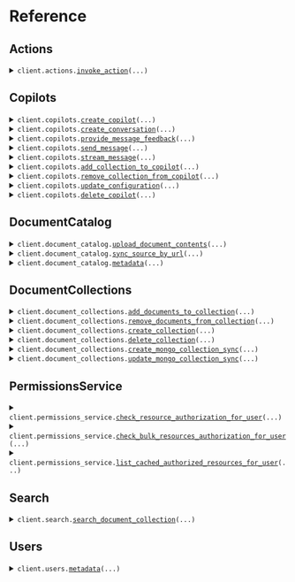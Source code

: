 # Reference
## Actions
<details><summary><code>client.actions.<a href="src/credal/actions/client.py">invoke_action</a>(...)</code></summary>
<dl>
<dd>

#### 📝 Description

<dl>
<dd>

<dl>
<dd>

Invoke an action, asking for human confirmation if necessary
</dd>
</dl>
</dd>
</dl>

#### 🔌 Usage

<dl>
<dd>

<dl>
<dd>

```python
import uuid

from credal import CredalApi
from credal.actions import HumanConfirmationChannel_SlackThread

client = CredalApi(
    api_key="YOUR_API_KEY",
)
client.actions.invoke_action(
    action_id=uuid.UUID(
        "2b5cf2b8-3df3-11ef-9a96-332d4470d189",
    ),
    action_inputs={
        "textToAppend": "If you need more help, please contact your direct manager."
    },
    user_email="ben@credal.ai",
    require_human_confirmation=True,
    human_confirmation_channel=HumanConfirmationChannel_SlackThread(
        channel_id="ABC123",
        thread_timestamp="123456789",
    ),
    justification="The user directly asked to update the Relocations Confluence document with this text.",
    audit_log_id=uuid.UUID(
        "3df3f2b8-3df3-11ef-9a96-332d447011ef",
    ),
)

```
</dd>
</dl>
</dd>
</dl>

#### ⚙️ Parameters

<dl>
<dd>

<dl>
<dd>

**action_id:** `uuid.UUID` 
    
</dd>
</dl>

<dl>
<dd>

**user_email:** `str` — The user who we should take the action on behalf of

    
</dd>
</dl>

<dl>
<dd>

**require_human_confirmation:** `bool` — If true, then before executing the action we will ask for a human confirmation in Slack.  If false, we may still ask for human confirmation if it's required by your organization admin.

    
</dd>
</dl>

<dl>
<dd>

**justification:** `str` — The justification for requesting this action.  This is likely generated by the LLM that requested the action.

    
</dd>
</dl>

<dl>
<dd>

**audit_log_id:** `uuid.UUID` — Audit log for the message that called for this action

    
</dd>
</dl>

<dl>
<dd>

**action_inputs:** `typing.Optional[typing.Any]` — The inputs needed to execute the action

    
</dd>
</dl>

<dl>
<dd>

**human_confirmation_channel:** `typing.Optional[HumanConfirmationChannel]` — Where we should ask for human confirmation if necessary

    
</dd>
</dl>

<dl>
<dd>

**request_options:** `typing.Optional[RequestOptions]` — Request-specific configuration.
    
</dd>
</dl>
</dd>
</dl>


</dd>
</dl>
</details>

## Copilots
<details><summary><code>client.copilots.<a href="src/credal/copilots/client.py">create_copilot</a>(...)</code></summary>
<dl>
<dd>

#### 📝 Description

<dl>
<dd>

<dl>
<dd>

Create a new copilot. The API key used will be added to the copilot for future Requests
</dd>
</dl>
</dd>
</dl>

#### 🔌 Usage

<dl>
<dd>

<dl>
<dd>

```python
from credal import CredalApi
from credal.common import Collaborator

client = CredalApi(
    api_key="YOUR_API_KEY",
)
client.copilots.create_copilot(
    name="Customer Copilot",
    description="This copilot is used to answer customer requests based on internal documentation.",
    collaborators=[
        Collaborator(
            email="test@gmail.com",
            role="editor",
        )
    ],
)

```
</dd>
</dl>
</dd>
</dl>

#### ⚙️ Parameters

<dl>
<dd>

<dl>
<dd>

**name:** `str` — A descriptive name for the copilot.

    
</dd>
</dl>

<dl>
<dd>

**description:** `str` — An in depth name for the copilot's function. Useful for routing requests to the right copilot.

    
</dd>
</dl>

<dl>
<dd>

**collaborators:** `typing.Sequence[Collaborator]` — A list of collaborator emails and roles that will have access to the copilot.

    
</dd>
</dl>

<dl>
<dd>

**request_options:** `typing.Optional[RequestOptions]` — Request-specific configuration.
    
</dd>
</dl>
</dd>
</dl>


</dd>
</dl>
</details>

<details><summary><code>client.copilots.<a href="src/credal/copilots/client.py">create_conversation</a>(...)</code></summary>
<dl>
<dd>

#### 📝 Description

<dl>
<dd>

<dl>
<dd>

OPTIONAL. Create a new conversation with the Copilot. The conversation ID can be used in the `sendMessage` endpoint. The `sendMessage` endpoint automatically creates new conversations upon first request, but calling this endpoint can simplify certain use cases where it is helpful for the application to have the conversation ID before the first message is sent.
</dd>
</dl>
</dd>
</dl>

#### 🔌 Usage

<dl>
<dd>

<dl>
<dd>

```python
import uuid

from credal import CredalApi

client = CredalApi(
    api_key="YOUR_API_KEY",
)
client.copilots.create_conversation(
    agent_id=uuid.UUID(
        "82e4b12a-6990-45d4-8ebd-85c00e030c24",
    ),
    user_email="ravin@credal.ai",
)

```
</dd>
</dl>
</dd>
</dl>

#### ⚙️ Parameters

<dl>
<dd>

<dl>
<dd>

**agent_id:** `uuid.UUID` — Credal-generated Copilot ID to specify which agent to route the request to.

    
</dd>
</dl>

<dl>
<dd>

**user_email:** `str` — End-user for the conversation.

    
</dd>
</dl>

<dl>
<dd>

**request_options:** `typing.Optional[RequestOptions]` — Request-specific configuration.
    
</dd>
</dl>
</dd>
</dl>


</dd>
</dl>
</details>

<details><summary><code>client.copilots.<a href="src/credal/copilots/client.py">provide_message_feedback</a>(...)</code></summary>
<dl>
<dd>

#### 🔌 Usage

<dl>
<dd>

<dl>
<dd>

```python
import uuid

from credal import CredalApi
from credal.copilots import MessageFeedback

client = CredalApi(
    api_key="YOUR_API_KEY",
)
client.copilots.provide_message_feedback(
    user_email="ravin@credal.ai",
    message_id=uuid.UUID(
        "dd721cd8-4bf2-4b94-9869-258df3dab9dc",
    ),
    agent_id=uuid.UUID(
        "82e4b12a-6990-45d4-8ebd-85c00e030c24",
    ),
    message_feedback=MessageFeedback(
        feedback="NEGATIVE",
        suggested_answer="Yes, Credal is SOC 2 compliant.",
        descriptive_feedback="The response should be extremely clear and concise.",
    ),
)

```
</dd>
</dl>
</dd>
</dl>

#### ⚙️ Parameters

<dl>
<dd>

<dl>
<dd>

**agent_id:** `uuid.UUID` — Credal-generated Copilot ID to specify which agent to route the request to.

    
</dd>
</dl>

<dl>
<dd>

**user_email:** `str` — The user profile you want to use when providing feedback.

    
</dd>
</dl>

<dl>
<dd>

**message_id:** `uuid.UUID` — The message ID for which feedback is being provided.

    
</dd>
</dl>

<dl>
<dd>

**message_feedback:** `MessageFeedback` — The feedback provided by the user.

    
</dd>
</dl>

<dl>
<dd>

**request_options:** `typing.Optional[RequestOptions]` — Request-specific configuration.
    
</dd>
</dl>
</dd>
</dl>


</dd>
</dl>
</details>

<details><summary><code>client.copilots.<a href="src/credal/copilots/client.py">send_message</a>(...)</code></summary>
<dl>
<dd>

#### 🔌 Usage

<dl>
<dd>

<dl>
<dd>

```python
import uuid

from credal import CredalApi
from credal.copilots import InputVariable

client = CredalApi(
    api_key="YOUR_API_KEY",
)
client.copilots.send_message(
    agent_id=uuid.UUID(
        "82e4b12a-6990-45d4-8ebd-85c00e030c24",
    ),
    message="Is Credal SOC 2 compliant?",
    user_email="ravin@credal.ai",
    input_variables=[
        InputVariable(
            name="input1",
            ids=[
                uuid.UUID(
                    "82e4b12a-6990-45d4-8ebd-85c00e030c24",
                )
            ],
        ),
        InputVariable(
            name="input2",
            ids=[
                uuid.UUID(
                    "82e4b12a-6990-45d4-8ebd-85c00e030c25",
                ),
                uuid.UUID(
                    "82e4b12a-6990-45d4-8ebd-85c00e030c26",
                ),
            ],
        ),
    ],
)

```
</dd>
</dl>
</dd>
</dl>

#### ⚙️ Parameters

<dl>
<dd>

<dl>
<dd>

**agent_id:** `uuid.UUID` — Credal-generated Copilot ID to specify which agent to route the request to.

    
</dd>
</dl>

<dl>
<dd>

**message:** `str` — The message you want to send to your copilot.

    
</dd>
</dl>

<dl>
<dd>

**user_email:** `str` — The user profile you want to use when sending the message.

    
</dd>
</dl>

<dl>
<dd>

**conversation_id:** `typing.Optional[uuid.UUID]` — Credal-generated conversation ID for sending follow up messages. Conversation ID is returned after initial message. Optional, to be left off for first messages on new conversations.

    
</dd>
</dl>

<dl>
<dd>

**input_variables:** `typing.Optional[typing.Sequence[InputVariable]]` — Optional input variables to be used in the message. Map the name of the variable to a list of urls.

    
</dd>
</dl>

<dl>
<dd>

**request_options:** `typing.Optional[RequestOptions]` — Request-specific configuration.
    
</dd>
</dl>
</dd>
</dl>


</dd>
</dl>
</details>

<details><summary><code>client.copilots.<a href="src/credal/copilots/client.py">stream_message</a>(...)</code></summary>
<dl>
<dd>

#### 📝 Description

<dl>
<dd>

<dl>
<dd>

This endpoint allows you to send a message to a specific copilot and get the response back as a streamed set of Server-Sent Events.
</dd>
</dl>
</dd>
</dl>

#### 🔌 Usage

<dl>
<dd>

<dl>
<dd>

```python
import uuid

from credal import CredalApi
from credal.copilots import InputVariable

client = CredalApi(
    api_key="YOUR_API_KEY",
)
response = client.copilots.stream_message(
    copilot_id=uuid.UUID(
        "82e4b12a-6990-45d4-8ebd-85c00e030c24",
    ),
    message="Is this user eligible for benefits based on their date of birth?",
    email="ravin@credal.ai",
    input_variables=[
        InputVariable(
            name="input1",
            ids=[
                uuid.UUID(
                    "82e4b12a-6990-45d4-8ebd-85c00e030c26",
                )
            ],
        ),
        InputVariable(
            name="input2",
            ids=[
                uuid.UUID(
                    "82e4b12a-6990-45d4-8ebd-85c00e030c25",
                ),
                uuid.UUID(
                    "82e4b12a-6990-45d4-8ebd-85c00e030c24",
                ),
            ],
        ),
    ],
)
for chunk in response:
    yield chunk

```
</dd>
</dl>
</dd>
</dl>

#### ⚙️ Parameters

<dl>
<dd>

<dl>
<dd>

**copilot_id:** `uuid.UUID` — Credal-generated Copilot ID to specify which agent to route the request to.

    
</dd>
</dl>

<dl>
<dd>

**message:** `str` — The message you want to send to your copilot.

    
</dd>
</dl>

<dl>
<dd>

**email:** `str` — The user profile you want to use when sending the message.

    
</dd>
</dl>

<dl>
<dd>

**conversation_id:** `typing.Optional[uuid.UUID]` — Credal-generated conversation ID for sending follow up messages. Conversation ID is returned after initial message. Optional, to be left off for first messages on new conversations.

    
</dd>
</dl>

<dl>
<dd>

**input_variables:** `typing.Optional[typing.Sequence[InputVariable]]` — Optional input variables to be used in the message. Map the name of the variable to a list of urls.

    
</dd>
</dl>

<dl>
<dd>

**request_options:** `typing.Optional[RequestOptions]` — Request-specific configuration.
    
</dd>
</dl>
</dd>
</dl>


</dd>
</dl>
</details>

<details><summary><code>client.copilots.<a href="src/credal/copilots/client.py">add_collection_to_copilot</a>(...)</code></summary>
<dl>
<dd>

#### 📝 Description

<dl>
<dd>

<dl>
<dd>

Link a collection with a copilot. The API Key used must be added to both the collection and the copilot beforehand.
</dd>
</dl>
</dd>
</dl>

#### 🔌 Usage

<dl>
<dd>

<dl>
<dd>

```python
import uuid

from credal import CredalApi

client = CredalApi(
    api_key="YOUR_API_KEY",
)
client.copilots.add_collection_to_copilot(
    copilot_id=uuid.UUID(
        "82e4b12a-6990-45d4-8ebd-85c00e030c24",
    ),
    collection_id=uuid.UUID(
        "def1055f-83c5-43d6-b558-f7a38e7b299e",
    ),
)

```
</dd>
</dl>
</dd>
</dl>

#### ⚙️ Parameters

<dl>
<dd>

<dl>
<dd>

**copilot_id:** `uuid.UUID` — Credal-generated copilot ID to add the collection to.

    
</dd>
</dl>

<dl>
<dd>

**collection_id:** `uuid.UUID` — Credal-generated collection ID to add.

    
</dd>
</dl>

<dl>
<dd>

**request_options:** `typing.Optional[RequestOptions]` — Request-specific configuration.
    
</dd>
</dl>
</dd>
</dl>


</dd>
</dl>
</details>

<details><summary><code>client.copilots.<a href="src/credal/copilots/client.py">remove_collection_from_copilot</a>(...)</code></summary>
<dl>
<dd>

#### 📝 Description

<dl>
<dd>

<dl>
<dd>

Unlink a collection with a copilot. The API Key used must be added to both the collection and the copilot beforehand.
</dd>
</dl>
</dd>
</dl>

#### 🔌 Usage

<dl>
<dd>

<dl>
<dd>

```python
import uuid

from credal import CredalApi

client = CredalApi(
    api_key="YOUR_API_KEY",
)
client.copilots.remove_collection_from_copilot(
    copilot_id=uuid.UUID(
        "82e4b12a-6990-45d4-8ebd-85c00e030c24",
    ),
    collection_id=uuid.UUID(
        "def1055f-83c5-43d6-b558-f7a38e7b299e",
    ),
)

```
</dd>
</dl>
</dd>
</dl>

#### ⚙️ Parameters

<dl>
<dd>

<dl>
<dd>

**copilot_id:** `uuid.UUID` — Credal-generated copilot ID to add the collection to.

    
</dd>
</dl>

<dl>
<dd>

**collection_id:** `uuid.UUID` — Credal-generated collection ID to add.

    
</dd>
</dl>

<dl>
<dd>

**request_options:** `typing.Optional[RequestOptions]` — Request-specific configuration.
    
</dd>
</dl>
</dd>
</dl>


</dd>
</dl>
</details>

<details><summary><code>client.copilots.<a href="src/credal/copilots/client.py">update_configuration</a>(...)</code></summary>
<dl>
<dd>

#### 📝 Description

<dl>
<dd>

<dl>
<dd>

Update the configuration for a copilot
</dd>
</dl>
</dd>
</dl>

#### 🔌 Usage

<dl>
<dd>

<dl>
<dd>

```python
import uuid

from credal import CredalApi
from credal.copilots import AiEndpointConfiguration, Configuration

client = CredalApi(
    api_key="YOUR_API_KEY",
)
client.copilots.update_configuration(
    copilot_id=uuid.UUID(
        "82e4b12a-6990-45d4-8ebd-85c00e030c24",
    ),
    configuration=Configuration(
        name="Customer Copilot",
        description="This copilot is used to answer customer requests based on internal documentation.",
        prompt="You are a polite, helpful assistant used to answer customer requests.",
        ai_endpoint_configuration=AiEndpointConfiguration(
            base_url="https://api.openai.com/v1/",
            api_key="<YOUR_API_KEY_HERE>",
        ),
    ),
)

```
</dd>
</dl>
</dd>
</dl>

#### ⚙️ Parameters

<dl>
<dd>

<dl>
<dd>

**copilot_id:** `uuid.UUID` — Credal-generated copilot ID to add the collection to.

    
</dd>
</dl>

<dl>
<dd>

**configuration:** `Configuration` 
    
</dd>
</dl>

<dl>
<dd>

**request_options:** `typing.Optional[RequestOptions]` — Request-specific configuration.
    
</dd>
</dl>
</dd>
</dl>


</dd>
</dl>
</details>

<details><summary><code>client.copilots.<a href="src/credal/copilots/client.py">delete_copilot</a>(...)</code></summary>
<dl>
<dd>

#### 🔌 Usage

<dl>
<dd>

<dl>
<dd>

```python
import uuid

from credal import CredalApi

client = CredalApi(
    api_key="YOUR_API_KEY",
)
client.copilots.delete_copilot(
    id=uuid.UUID(
        "ac20e6ba-0bae-11ef-b25a-efca73df4c3a",
    ),
)

```
</dd>
</dl>
</dd>
</dl>

#### ⚙️ Parameters

<dl>
<dd>

<dl>
<dd>

**id:** `uuid.UUID` — Copilot ID
    
</dd>
</dl>

<dl>
<dd>

**request_options:** `typing.Optional[RequestOptions]` — Request-specific configuration.
    
</dd>
</dl>
</dd>
</dl>


</dd>
</dl>
</details>

## DocumentCatalog
<details><summary><code>client.document_catalog.<a href="src/credal/document_catalog/client.py">upload_document_contents</a>(...)</code></summary>
<dl>
<dd>

#### 🔌 Usage

<dl>
<dd>

<dl>
<dd>

```python
from credal import CredalApi

client = CredalApi(
    api_key="YOUR_API_KEY",
)
client.document_catalog.upload_document_contents(
    document_name="My Document",
    document_contents="Lorem ipsum dolor sit amet, consectetur adipiscing elit, sed do eiusmod tempor incididunt ut labore et dolore magna aliqua. Ut enim ad minim veniam, quis nostrud exercitation ullamco laboris nisi ut aliquip ex ea commodo consequat. Duis aute irure dolor in reprehenderit in voluptate velit esse cillum dolore eu fugiat nulla pariatur. Excepteur sint occaecat cupidatat non proident, sunt in culpa qui officia deserunt mollit anim id est laborum.",
    document_external_id="73eead26-d124-4940-b329-5f068a0a8db9",
    allowed_users_email_addresses=["jack@credal.ai", "ravin@credal.ai"],
    upload_as_user_email="jack@credal.ai",
)

```
</dd>
</dl>
</dd>
</dl>

#### ⚙️ Parameters

<dl>
<dd>

<dl>
<dd>

**document_name:** `str` — The name of the document you want to upload.

    
</dd>
</dl>

<dl>
<dd>

**document_contents:** `str` — The full LLM-formatted text contents of the document you want to upload.

    
</dd>
</dl>

<dl>
<dd>

**allowed_users_email_addresses:** `typing.Sequence[str]` — Users allowed to access the document. Unlike Credal's out of the box connectors which reconcile various permissions models from 3rd party software, for custom uploads the caller is responsible for specifying who can access the document and currently flattening groups if applicable. Documents can also be marked as internal public.

    
</dd>
</dl>

<dl>
<dd>

**upload_as_user_email:** `str` — [Legacy] The user on behalf of whom the document should be uploaded. In most cases, this can simply be the email of the developer making the API call. This field will be removed in the future in favor of purely specifying permissions via allowedUsersEmailAddresses.

    
</dd>
</dl>

<dl>
<dd>

**document_external_id:** `str` — The external ID of the document. This is typically the ID as it exists in its original external system. Uploads to the same external ID will update the document in Credal.

    
</dd>
</dl>

<dl>
<dd>

**document_external_url:** `typing.Optional[str]` — The external URL of the document you want to upload. If provided Credal will link to this URL.

    
</dd>
</dl>

<dl>
<dd>

**custom_metadata:** `typing.Optional[typing.Optional[typing.Any]]` — Optional JSON representing any custom metdata for this document

    
</dd>
</dl>

<dl>
<dd>

**collection_id:** `typing.Optional[str]` — If specified, document will also be added to a particular document collection

    
</dd>
</dl>

<dl>
<dd>

**force_update:** `typing.Optional[bool]` — If specified, document contents will be re-uploaded and re-embedded even if the document already exists in Credal

    
</dd>
</dl>

<dl>
<dd>

**internal_public:** `typing.Optional[bool]` — If specified, document will be accessible to everyone within the organization of the uploader

    
</dd>
</dl>

<dl>
<dd>

**request_options:** `typing.Optional[RequestOptions]` — Request-specific configuration.
    
</dd>
</dl>
</dd>
</dl>


</dd>
</dl>
</details>

<details><summary><code>client.document_catalog.<a href="src/credal/document_catalog/client.py">sync_source_by_url</a>(...)</code></summary>
<dl>
<dd>

#### 📝 Description

<dl>
<dd>

<dl>
<dd>

Sync a document from a source URL. Does not support recursive web search. Reach out to a Credal representative for access.
</dd>
</dl>
</dd>
</dl>

#### 🔌 Usage

<dl>
<dd>

<dl>
<dd>

```python
from credal import CredalApi

client = CredalApi(
    api_key="YOUR_API_KEY",
)
client.document_catalog.sync_source_by_url(
    source_url="https://drive.google.com/file/d/123456/view",
    upload_as_user_email="ria@credal.ai",
)

```
</dd>
</dl>
</dd>
</dl>

#### ⚙️ Parameters

<dl>
<dd>

<dl>
<dd>

**upload_as_user_email:** `str` 
    
</dd>
</dl>

<dl>
<dd>

**source_url:** `str` 
    
</dd>
</dl>

<dl>
<dd>

**request_options:** `typing.Optional[RequestOptions]` — Request-specific configuration.
    
</dd>
</dl>
</dd>
</dl>


</dd>
</dl>
</details>

<details><summary><code>client.document_catalog.<a href="src/credal/document_catalog/client.py">metadata</a>(...)</code></summary>
<dl>
<dd>

#### 📝 Description

<dl>
<dd>

<dl>
<dd>

Bulk patch metadata for documents, synced natively by Credal or manual API uploads
</dd>
</dl>
</dd>
</dl>

#### 🔌 Usage

<dl>
<dd>

<dl>
<dd>

```python
from credal import CredalApi
from credal.common import ResourceIdentifier_ExternalResourceId
from credal.document_catalog import DocumentMetadataPatch

client = CredalApi(
    api_key="YOUR_API_KEY",
)
client.document_catalog.metadata(
    sources=[
        DocumentMetadataPatch(
            metadata={"Department": "HR", "Country": "United States"},
            resource_identifier=ResourceIdentifier_ExternalResourceId(
                external_resource_id="170NrBm0Do7gdzvr54UvyslPVWkQFOA0lgNycFmdZJQr",
                resource_type="GOOGLE_DRIVE_ITEM",
            ),
        ),
        DocumentMetadataPatch(
            metadata={"Department": "Sales", "Vertical": "Healthcare"},
            resource_identifier=ResourceIdentifier_ExternalResourceId(
                external_resource_id="123456",
                resource_type="ZENDESK_TICKET",
            ),
        ),
    ],
    upload_as_user_email="ben@credal.ai",
)

```
</dd>
</dl>
</dd>
</dl>

#### ⚙️ Parameters

<dl>
<dd>

<dl>
<dd>

**sources:** `typing.Sequence[DocumentMetadataPatch]` 
    
</dd>
</dl>

<dl>
<dd>

**upload_as_user_email:** `str` 
    
</dd>
</dl>

<dl>
<dd>

**request_options:** `typing.Optional[RequestOptions]` — Request-specific configuration.
    
</dd>
</dl>
</dd>
</dl>


</dd>
</dl>
</details>

## DocumentCollections
<details><summary><code>client.document_collections.<a href="src/credal/document_collections/client.py">add_documents_to_collection</a>(...)</code></summary>
<dl>
<dd>

#### 📝 Description

<dl>
<dd>

<dl>
<dd>

Add documents to a document collection. Note that the documents must already exist in the document catalog to use this endpoint. If you want to upload a new document to a collection, use the `uploadDocumentContents` endpoint.
</dd>
</dl>
</dd>
</dl>

#### 🔌 Usage

<dl>
<dd>

<dl>
<dd>

```python
import uuid

from credal import CredalApi
from credal.common import ResourceIdentifier_ExternalResourceId

client = CredalApi(
    api_key="YOUR_API_KEY",
)
client.document_collections.add_documents_to_collection(
    collection_id=uuid.UUID(
        "82e4b12a-6990-45d4-8ebd-85c00e030c24",
    ),
    resource_identifiers=[
        ResourceIdentifier_ExternalResourceId(
            external_resource_id="170NrBm0Do7gdzvr54UvyslPVWkQFOA0lgNycFmdZJQr",
            resource_type="GOOGLE_DRIVE_ITEM",
        ),
        ResourceIdentifier_ExternalResourceId(
            external_resource_id="398KAHdfkjsdf09r54UvyslPVWkQFOA0lOiu34in923",
            resource_type="GOOGLE_DRIVE_ITEM",
        ),
    ],
)

```
</dd>
</dl>
</dd>
</dl>

#### ⚙️ Parameters

<dl>
<dd>

<dl>
<dd>

**collection_id:** `uuid.UUID` — The ID of the document collection you want to add to.
    
</dd>
</dl>

<dl>
<dd>

**resource_identifiers:** `typing.Sequence[ResourceIdentifier]` — The set of resource identifier for which you want to add to the collection.

    
</dd>
</dl>

<dl>
<dd>

**request_options:** `typing.Optional[RequestOptions]` — Request-specific configuration.
    
</dd>
</dl>
</dd>
</dl>


</dd>
</dl>
</details>

<details><summary><code>client.document_collections.<a href="src/credal/document_collections/client.py">remove_documents_from_collection</a>(...)</code></summary>
<dl>
<dd>

#### 📝 Description

<dl>
<dd>

<dl>
<dd>

Remove documents from a collection
</dd>
</dl>
</dd>
</dl>

#### 🔌 Usage

<dl>
<dd>

<dl>
<dd>

```python
import uuid

from credal import CredalApi
from credal.common import ResourceIdentifier_ExternalResourceId

client = CredalApi(
    api_key="YOUR_API_KEY",
)
client.document_collections.remove_documents_from_collection(
    collection_id=uuid.UUID(
        "82e4b12a-6990-45d4-8ebd-85c00e030c24",
    ),
    resource_identifiers=[
        ResourceIdentifier_ExternalResourceId(
            external_resource_id="170NrBm0Do7gdzvr54UvyslPVWkQFOA0lgNycFmdZJQr",
            resource_type="GOOGLE_DRIVE_ITEM",
        ),
        ResourceIdentifier_ExternalResourceId(
            external_resource_id="398KAHdfkjsdf09r54UvyslPVWkQFOA0lOiu34in923",
            resource_type="GOOGLE_DRIVE_ITEM",
        ),
    ],
)

```
</dd>
</dl>
</dd>
</dl>

#### ⚙️ Parameters

<dl>
<dd>

<dl>
<dd>

**collection_id:** `uuid.UUID` — The ID of the document collection you want to add to.
    
</dd>
</dl>

<dl>
<dd>

**resource_identifiers:** `typing.Sequence[ResourceIdentifier]` — The set of resource identifier for which you want to remove from the collection

    
</dd>
</dl>

<dl>
<dd>

**request_options:** `typing.Optional[RequestOptions]` — Request-specific configuration.
    
</dd>
</dl>
</dd>
</dl>


</dd>
</dl>
</details>

<details><summary><code>client.document_collections.<a href="src/credal/document_collections/client.py">create_collection</a>(...)</code></summary>
<dl>
<dd>

#### 📝 Description

<dl>
<dd>

<dl>
<dd>

Create a new copilot. The API key used will be added to the copilot for future Requests
</dd>
</dl>
</dd>
</dl>

#### 🔌 Usage

<dl>
<dd>

<dl>
<dd>

```python
from credal import CredalApi
from credal.common import Collaborator

client = CredalApi(
    api_key="YOUR_API_KEY",
)
client.document_collections.create_collection(
    name="Customer Collection",
    description="This collection is used to answer customer requests based on internal documentation.",
    collaborators=[
        Collaborator(
            email="test@gmail.com",
            role="editor",
        )
    ],
)

```
</dd>
</dl>
</dd>
</dl>

#### ⚙️ Parameters

<dl>
<dd>

<dl>
<dd>

**name:** `str` — A descriptive name for the collection.

    
</dd>
</dl>

<dl>
<dd>

**description:** `str` — An in depth name for the copilot's function. Useful for routing requests to the right copilot.

    
</dd>
</dl>

<dl>
<dd>

**collaborators:** `typing.Sequence[Collaborator]` — A list of collaborator emails and roles that will have access to the copilot.

    
</dd>
</dl>

<dl>
<dd>

**request_options:** `typing.Optional[RequestOptions]` — Request-specific configuration.
    
</dd>
</dl>
</dd>
</dl>


</dd>
</dl>
</details>

<details><summary><code>client.document_collections.<a href="src/credal/document_collections/client.py">delete_collection</a>(...)</code></summary>
<dl>
<dd>

#### 📝 Description

<dl>
<dd>

<dl>
<dd>

Delete the collection.
</dd>
</dl>
</dd>
</dl>

#### 🔌 Usage

<dl>
<dd>

<dl>
<dd>

```python
import uuid

from credal import CredalApi

client = CredalApi(
    api_key="YOUR_API_KEY",
)
client.document_collections.delete_collection(
    collection_id=uuid.UUID(
        "ac20e6ba-0bae-11ef-b25a-efca73df4c3a",
    ),
)

```
</dd>
</dl>
</dd>
</dl>

#### ⚙️ Parameters

<dl>
<dd>

<dl>
<dd>

**collection_id:** `uuid.UUID` 
    
</dd>
</dl>

<dl>
<dd>

**request_options:** `typing.Optional[RequestOptions]` — Request-specific configuration.
    
</dd>
</dl>
</dd>
</dl>


</dd>
</dl>
</details>

<details><summary><code>client.document_collections.<a href="src/credal/document_collections/client.py">create_mongo_collection_sync</a>(...)</code></summary>
<dl>
<dd>

#### 📝 Description

<dl>
<dd>

<dl>
<dd>

Credal lets you easily sync your MongoDB data for use in Collections and Copilots. Create a new sync from a MongoDB collection to a Credal collection.
</dd>
</dl>
</dd>
</dl>

#### 🔌 Usage

<dl>
<dd>

<dl>
<dd>

```python
import uuid

from credal import CredalApi
from credal.document_collections import (
    MongoCollectionSyncConfig,
    MongoSourceFieldsConfig,
)

client = CredalApi(
    api_key="YOUR_API_KEY",
)
client.document_collections.create_mongo_collection_sync(
    mongo_uri="mongodb+srv://cluster0.hzwklqn.mongodb.net/Cluster0?retryWrites=true&w=majority",
    collection_id=uuid.UUID(
        "ac20e6ba-0bae-11ef-b25a-efca73df4c3a",
    ),
    config=MongoCollectionSyncConfig(
        sync_name="My sales transcripts",
        collection_name="myCollection",
        filter_expression={"status": {"$ne": "disabled"}},
        source_fields=MongoSourceFieldsConfig(
            body="body",
            source_name="meetingName",
            source_system_updated="transcriptDatetime",
            source_url="link",
        ),
    ),
)

```
</dd>
</dl>
</dd>
</dl>

#### ⚙️ Parameters

<dl>
<dd>

<dl>
<dd>

**collection_id:** `uuid.UUID` 
    
</dd>
</dl>

<dl>
<dd>

**mongo_uri:** `str` 
    
</dd>
</dl>

<dl>
<dd>

**config:** `MongoCollectionSyncConfig` 
    
</dd>
</dl>

<dl>
<dd>

**request_options:** `typing.Optional[RequestOptions]` — Request-specific configuration.
    
</dd>
</dl>
</dd>
</dl>


</dd>
</dl>
</details>

<details><summary><code>client.document_collections.<a href="src/credal/document_collections/client.py">update_mongo_collection_sync</a>(...)</code></summary>
<dl>
<dd>

#### 📝 Description

<dl>
<dd>

<dl>
<dd>

Credal lets you easily sync your MongoDB data for use in Collections and Copilots. Update an existing sync from a MongoDB collection to a Credal collection via the `mongoCredentialId`, to disambiguate between multiple potential syncs to a given collection.
</dd>
</dl>
</dd>
</dl>

#### 🔌 Usage

<dl>
<dd>

<dl>
<dd>

```python
import uuid

from credal import CredalApi
from credal.document_collections import (
    MongoCollectionSyncConfig,
    MongoSourceFieldsConfig,
)

client = CredalApi(
    api_key="YOUR_API_KEY",
)
client.document_collections.update_mongo_collection_sync(
    mongo_uri="mongodb+srv://cluster0.hzwklqn.mongodb.net/Cluster0?retryWrites=true&w=majority",
    mongo_credential_id=uuid.UUID(
        "5988ed76-6ee1-11ef-97dd-1fca54b7c4bc",
    ),
    config=MongoCollectionSyncConfig(
        sync_name="My recent summarized sales transcripts",
        collection_name="myCollection",
        filter_expression={
            "transcriptDatetime": {"$gt": "2023-01-01T00:00:00.000Z"}
        },
        source_fields=MongoSourceFieldsConfig(
            body="transcriptSummary",
            source_name="meetingName",
            source_system_updated="transcriptDatetime",
            source_url="link",
        ),
    ),
)

```
</dd>
</dl>
</dd>
</dl>

#### ⚙️ Parameters

<dl>
<dd>

<dl>
<dd>

**mongo_credential_id:** `uuid.UUID` 
    
</dd>
</dl>

<dl>
<dd>

**mongo_uri:** `str` 
    
</dd>
</dl>

<dl>
<dd>

**config:** `MongoCollectionSyncConfig` 
    
</dd>
</dl>

<dl>
<dd>

**request_options:** `typing.Optional[RequestOptions]` — Request-specific configuration.
    
</dd>
</dl>
</dd>
</dl>


</dd>
</dl>
</details>

## PermissionsService
<details><summary><code>client.permissions_service.<a href="src/credal/permissions_service/client.py">check_resource_authorization_for_user</a>(...)</code></summary>
<dl>
<dd>

#### 📝 Description

<dl>
<dd>

<dl>
<dd>

Admin endpoint to check whether the specified user is authorized to read the specified resource.
</dd>
</dl>
</dd>
</dl>

#### 🔌 Usage

<dl>
<dd>

<dl>
<dd>

```python
from credal import CredalApi
from credal.common import ResourceIdentifier_ExternalResourceId

client = CredalApi(
    api_key="YOUR_API_KEY",
)
client.permissions_service.check_resource_authorization_for_user(
    resource_identifier=ResourceIdentifier_ExternalResourceId(
        external_resource_id="170NrBm0Do7gdzvr54UvyslPVWkQFOA0lgNycFmdZJQr",
        resource_type="GOOGLE_DRIVE_ITEM",
    ),
    user_email="john.smith@foo.com",
)

```
</dd>
</dl>
</dd>
</dl>

#### ⚙️ Parameters

<dl>
<dd>

<dl>
<dd>

**resource_identifier:** `ResourceIdentifier` — The resource identifier for which you want to check authorization.

    
</dd>
</dl>

<dl>
<dd>

**user_email:** `str` — The user email to check authorization for.

    
</dd>
</dl>

<dl>
<dd>

**disable_cache:** `typing.Optional[bool]` — If specified, Credal will bypass the permissions cache and check current permissions for this resource

    
</dd>
</dl>

<dl>
<dd>

**request_options:** `typing.Optional[RequestOptions]` — Request-specific configuration.
    
</dd>
</dl>
</dd>
</dl>


</dd>
</dl>
</details>

<details><summary><code>client.permissions_service.<a href="src/credal/permissions_service/client.py">check_bulk_resources_authorization_for_user</a>(...)</code></summary>
<dl>
<dd>

#### 📝 Description

<dl>
<dd>

<dl>
<dd>

Admin endpoint to check whether the specified user is authorized to read the specified set of resources.
</dd>
</dl>
</dd>
</dl>

#### 🔌 Usage

<dl>
<dd>

<dl>
<dd>

```python
from credal import CredalApi
from credal.common import (
    ResourceIdentifier_ExternalResourceId,
    ResourceIdentifier_Url,
)

client = CredalApi(
    api_key="YOUR_API_KEY",
)
client.permissions_service.check_bulk_resources_authorization_for_user(
    resource_identifiers=[
        ResourceIdentifier_Url(
            url="https://docs.google.com/document/d/170NrBm0Do7gdzvr54UvyslPVWkQFOA0lgNycFmdZJQr/edit",
        ),
        ResourceIdentifier_ExternalResourceId(
            external_resource_id="sfsdfvr54UvyslPVWkQFOA0dfsdfsdflgNycFmdZJQr",
            resource_type="ZENDESK_TICKET",
        ),
    ],
    user_email="john.smith@foo.com",
)

```
</dd>
</dl>
</dd>
</dl>

#### ⚙️ Parameters

<dl>
<dd>

<dl>
<dd>

**resource_identifiers:** `typing.Sequence[ResourceIdentifier]` — The set of resource identifier for which you want to check authorization. Currently limited to 20 resources.

    
</dd>
</dl>

<dl>
<dd>

**user_email:** `str` — The user email to check authorization for.

    
</dd>
</dl>

<dl>
<dd>

**disable_cache:** `typing.Optional[bool]` — If specified, Credal will bypass the permissions cache and check current permissions for all resources specified.

    
</dd>
</dl>

<dl>
<dd>

**request_options:** `typing.Optional[RequestOptions]` — Request-specific configuration.
    
</dd>
</dl>
</dd>
</dl>


</dd>
</dl>
</details>

<details><summary><code>client.permissions_service.<a href="src/credal/permissions_service/client.py">list_cached_authorized_resources_for_user</a>(...)</code></summary>
<dl>
<dd>

#### 📝 Description

<dl>
<dd>

<dl>
<dd>

Admin endpoint to list all resources that the specified user is authorized to read. Note this endpoint returns cached results and may not be up-to-date. You can use the checkResourceAuthorizationForUser endpoint with disableCache set to true to get the most up-to-date results.
</dd>
</dl>
</dd>
</dl>

#### 🔌 Usage

<dl>
<dd>

<dl>
<dd>

```python
from credal import CredalApi

client = CredalApi(
    api_key="YOUR_API_KEY",
)
client.permissions_service.list_cached_authorized_resources_for_user(
    user_email="john.smith@foo.com",
)

```
</dd>
</dl>
</dd>
</dl>

#### ⚙️ Parameters

<dl>
<dd>

<dl>
<dd>

**user_email:** `str` — The user email to list authorized resources for.

    
</dd>
</dl>

<dl>
<dd>

**resource_type:** `typing.Optional[ResourceType]` — The type of resource you want to list. If not specified, all resource types will be listed.

    
</dd>
</dl>

<dl>
<dd>

**limit:** `typing.Optional[int]` — The maximum number of resources to return. Defaults to 100.

    
</dd>
</dl>

<dl>
<dd>

**offset:** `typing.Optional[int]` — The offset to use for pagination. If not specified, the first page of results will be returned.

    
</dd>
</dl>

<dl>
<dd>

**request_options:** `typing.Optional[RequestOptions]` — Request-specific configuration.
    
</dd>
</dl>
</dd>
</dl>


</dd>
</dl>
</details>

## Search
<details><summary><code>client.search.<a href="src/credal/search/client.py">search_document_collection</a>(...)</code></summary>
<dl>
<dd>

#### 📝 Description

<dl>
<dd>

<dl>
<dd>

Search across all documents in a document collection using the document metadata and contents.
</dd>
</dl>
</dd>
</dl>

#### 🔌 Usage

<dl>
<dd>

<dl>
<dd>

```python
import uuid

from credal import CredalApi
from credal.search import DocumentCollectionSearchOptions, SingleFieldFilter

client = CredalApi(
    api_key="YOUR_API_KEY",
)
client.search.search_document_collection(
    collection_id=uuid.UUID(
        "82e4b12a-6990-45d4-8ebd-85c00e030c24",
    ),
    search_query="ABC Corp",
    structured_query_filters=[
        SingleFieldFilter(
            field="status",
            operator="==",
            value="Open",
        )
    ],
    user_email="jack@credal.ai",
    search_options=DocumentCollectionSearchOptions(
        max_chunks=10,
        merge_contents=True,
        threshold=0.8,
        enable_smart_filtering=True,
        enable_query_extraction=True,
        enable_reranking=True,
    ),
)

```
</dd>
</dl>
</dd>
</dl>

#### ⚙️ Parameters

<dl>
<dd>

<dl>
<dd>

**collection_id:** `uuid.UUID` 
    
</dd>
</dl>

<dl>
<dd>

**search_query:** `str` 
    
</dd>
</dl>

<dl>
<dd>

**user_email:** `str` — The email of the user making the search request for permissions reduction.

    
</dd>
</dl>

<dl>
<dd>

**structured_query_filters:** `typing.Optional[typing.Sequence[SingleFieldFilter]]` — The structured query filters to apply to the search query.

    
</dd>
</dl>

<dl>
<dd>

**search_options:** `typing.Optional[DocumentCollectionSearchOptions]` 
    
</dd>
</dl>

<dl>
<dd>

**metadata_filter_expression:** `typing.Optional[str]` — Legacy metadata filter expression to apply to the search query. Use structuredQueryFilters instead.

    
</dd>
</dl>

<dl>
<dd>

**request_options:** `typing.Optional[RequestOptions]` — Request-specific configuration.
    
</dd>
</dl>
</dd>
</dl>


</dd>
</dl>
</details>

## Users
<details><summary><code>client.users.<a href="src/credal/users/client.py">metadata</a>(...)</code></summary>
<dl>
<dd>

#### 📝 Description

<dl>
<dd>

<dl>
<dd>

Bulk patch metadata for users
</dd>
</dl>
</dd>
</dl>

#### 🔌 Usage

<dl>
<dd>

<dl>
<dd>

```python
from credal import CredalApi
from credal.users import UserMetadataPatch

client = CredalApi(
    api_key="YOUR_API_KEY",
)
client.users.metadata(
    request=[
        UserMetadataPatch(
            metadata={"State": "NY", "Job Role": "CEO"},
            user_email="ravin@credal.ai",
        ),
        UserMetadataPatch(
            metadata={"State": "NY", "Department": "Engineering"},
            user_email="jack@credal.ai",
        ),
    ],
)

```
</dd>
</dl>
</dd>
</dl>

#### ⚙️ Parameters

<dl>
<dd>

<dl>
<dd>

**request:** `typing.Sequence[UserMetadataPatch]` 
    
</dd>
</dl>

<dl>
<dd>

**request_options:** `typing.Optional[RequestOptions]` — Request-specific configuration.
    
</dd>
</dl>
</dd>
</dl>


</dd>
</dl>
</details>

